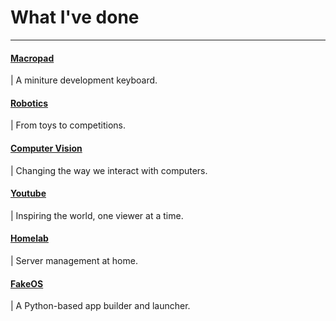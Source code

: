 # What I've done
***

#### [Macropad](Projects/macropad.md)
| A miniture development keyboard.

#### [Robotics](Projects/robotics.md)
| From toys to competitions.

#### [Computer Vision](Projects/cv.md)
| Changing the way we interact with computers.

#### [Youtube](Projects/youtube.md)
| Inspiring the world, one viewer at a time.
		
#### [Homelab](Projects/homelab.md)
| Server management at home.
		
#### [FakeOS](Projects/fakeos.md)
| A Python-based app builder and launcher.